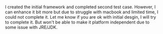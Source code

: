 I created the initial framework and completed second test case.
However, I can enhance it bit more but due to struggle with macbook and limited time, I could not complete it.
Let me know if you are ok with initial desgin, I will try to complete it.
But won't be able to make it platform independent due to some issue with JRE/JDK.
